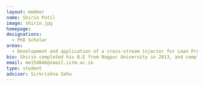 ```yaml
---
layout: member
name: Shirin Patil
image: shirin.jpg
homepage: 
designations: 
  - PhD Scholar
areas: 
  - Development and application of a cross-stream injector for Lean Premixed Prevaporized Combustor
bio: Shirin completed his B.E from Nagpur University in 2013, and completed M. Tech from IIT Madras in 2015.
email: me15d046@smail.iitm.ac.in
type: student
advisor: Sirkrishna Sahu
---
```


